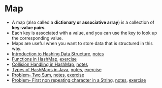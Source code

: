 # Map
- A map (also called a **dictionary or associative array**) is a collection of **key-value pairs**.
- Each key is associated with a value, and you can use the key to look up the corresponding value.
- Maps are useful when you want to store data that is structured in this way.
- [Introduction to Hashing Data Structure](lectures/1.IntroductionToHashingDataStructure.pdf), [notes](lectures/notes/1.IntroductionToHashingDataStructure.pdf)
- [Functions in HashMap](lectures/2.FunctionInHashMap.pdf), [exercise](exercises/hashMapFunctions.java)
- [Collision Handling in HashMap](lectures/3.CollisionHandlingInHashMap.pdf), [notes](lectures/2.CollisionHandlingInHashMap.pdf)
- [Types of HashMaps in Java](lectures/4.TypesOfHashMapsInJava.pdf), [notes](lectures/notes/3.TypesOfHashMapsInJava.pdf), [exercise](exercises/hashMapFunctions.java)
- [Problem- Two Sum](lectures/5.TwoSum.pdf), [notes](lectures/notes/4.TwoSum.pdf), [exercise](exercises/twoSum.java)
- [Problem- First non repeating character in a String](lectures/6.FirstNonRepeatingCharacterInString.pdf), [notes](lectures/notes/5.FirstNonRepeatingCharacterInString.pdf), [exercise](exercises/firstOccurence.java)